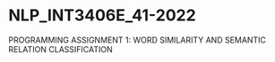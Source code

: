 # NLP_INT3406E_41-2022
PROGRAMMING ASSIGNMENT 1: WORD SIMILARITY AND SEMANTIC RELATION CLASSIFICATION
